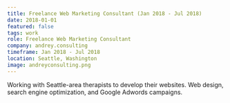 ```yaml
---
title: Freelance Web Marketing Consultant (Jan 2018 - Jul 2018)
date: 2018-01-01
featured: false
tags: work
role: Freelance Web Marketing Consultant
company: andrey.consulting
timeframe: Jan 2018 - Jul 2018
location: Seattle, Washington
image: andreyconsulting.png
---
```

Working with Seattle-area therapists to develop their websites. Web design, search engine optimization, and Google Adwords campaigns.